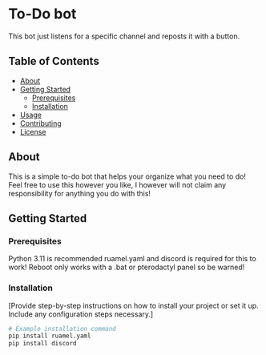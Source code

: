 # To-Do bot

This bot just listens for a specific channel and reposts it with a button.

## Table of Contents

- [About](#about)
- [Getting Started](#getting-started)
  - [Prerequisites](#prerequisites)
  - [Installation](#installation)
- [Usage](#usage)
- [Contributing](#contributing)
- [License](#license)

## About

This is a simple to-do bot that helps your organize what you need to do!
Feel free to use this however you like, I however will not claim any responsibility for anything you do with this!

## Getting Started

### Prerequisites

Python 3.11 is recommended
ruamel.yaml and discord is required for this to work!
Reboot only works with a .bat or pterodactyl panel so be warned!

### Installation

[Provide step-by-step instructions on how to install your project or set it up. Include any configuration steps necessary.]

```bash
# Example installation command
pip install ruamel.yaml
pip install discord
